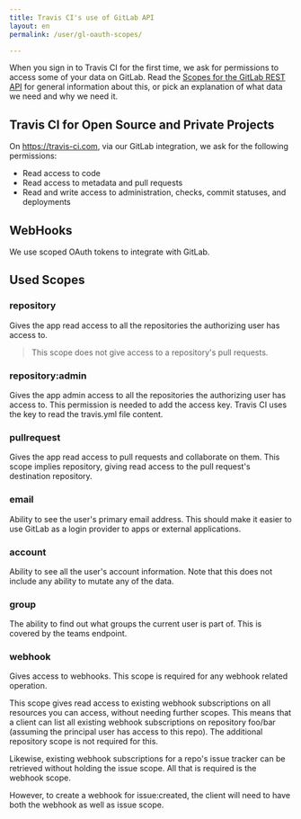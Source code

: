 ```yaml
---
title: Travis CI's use of GitLab API
layout: en
permalink: /user/gl-oauth-scopes/

---
```


When you sign in to Travis CI for the first time, we ask for permissions to access
some of your data on GitLab. Read the
[Scopes for the GitLab REST API](https://docs.gitlab.com/ee/user/profile/personal_access_tokens.html)
for general information about this, or pick an explanation of what data we need and why we need it.

## Travis CI for Open Source and Private Projects

On <https://travis-ci.com>, via our GitLab integration, we ask for the following permissions:

- Read access to code
- Read access to metadata and pull requests
- Read and write access to administration, checks, commit statuses, and deployments

## WebHooks

We use scoped OAuth tokens to integrate with GitLab.

## Used Scopes

### repository
Gives the app read access to all the repositories the authorizing user has access to.
> This scope does not give access to a repository's pull requests.

### repository:admin
Gives the app admin access to all the repositories the authorizing user has access to. This permission is needed to add the access key. Travis CI uses the key to read the travis.yml file content.


### pullrequest
Gives the app read access to pull requests and collaborate on them. This scope implies repository, giving read access to the pull request's destination repository.

### email
Ability to see the user's primary email address. This should make it easier to use GitLab as a login provider to apps or external applications.

### account
Ability to see all the user's account information. Note that this does not include any ability to mutate any of the data.

### group
The ability to find out what groups the current user is part of. This is covered by the teams endpoint.

### webhook
Gives access to webhooks. This scope is required for any webhook related operation.

This scope gives read access to existing webhook subscriptions on all resources you can access, without needing further scopes.
This means that a client can list all existing webhook subscriptions on repository foo/bar (assuming the principal user has access
to this repo). The additional repository scope is not required for this.

Likewise, existing webhook subscriptions for a repo's issue tracker can be retrieved without holding the issue scope.
All that is required is the webhook scope.

However, to create a webhook for issue:created, the client will need to have both the webhook as well as issue scope.
